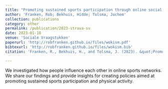 ```yaml
---
title: "Promoting sustained sports participation through online social networks - Does it work?"
author: 'Franken, Rob; Bekhuis, Hidde; Tolsma, Jochem'
collection: publications
category: other
permalink: /publication/2023-strava-sv
date: 2023-01-18
venue: 'Sociale Vraagstukken'
paperurl: 'http://robfranken.github.io/files/wokism.pdf'
bibtexurl: 'http://robfranken.github.io/files/wokism.bib'
citation: 'Franken, R., Bekhuis, H., and Tolsma, J. (2023). &quot;Promoting sustained sports participation through online social networks - Does it work?&quot; <i>Sociale Vraagstukken</i>.'

---
```


We investigated how people influence each other in online sports networks. We share our findings and provide insights for creating policies aimed at promoting sustained sports participation and physical activity.
